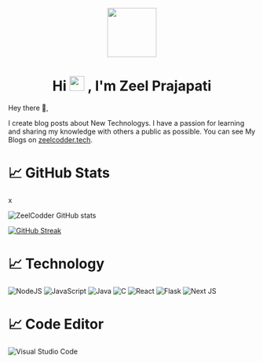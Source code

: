 
<p align="center">
<a href="https://zeelcodder.tech">
  <img src="https://zeelcodder.tech/images/home/zeel.jpeg" width="100px">
  </a>
</p>

<h1 align="center">Hi <img src="https://raw.githubusercontent.com/MartinHeinz/MartinHeinz/master/wave.gif" width="30px"> , I'm Zeel Prajapati</h1>


Hey there 👋,

I create blog posts about New Technologys.  I have a passion for learning and sharing my knowledge with others a public as possible.  You can see My Blogs on [zeelcodder.tech](https://zeelcodder.tech). 

# &#x1f4c8; GitHub Stats

<p>
x

![ZeelCodder GitHub stats](https://github-readme-stats.vercel.app/api?username=zeel-codder&show_icons=true&theme=radical)

[![GitHub Streak](https://github-readme-streak-stats.herokuapp.com/?user=zeel-codder)](https://git.io/streak-stats)
  </p>

# &#x1f4c8; Technology
<img alt="NodeJS" src="https://img.shields.io/badge/node.js-%2343853D.svg?style=for-the-badge&logo=node-dot-js&logoColor=white"/>
 <img alt="JavaScript" src="https://img.shields.io/badge/javascript-%23323330.svg?style=for-the-badge&logo=javascript&logoColor=%23F7DF1E"/>
 <img alt="Java" src="https://img.shields.io/badge/java-%23ED8B00.svg?style=for-the-badge&logo=java&logoColor=white"/>
 <img alt="C" src="https://img.shields.io/badge/c-%2300599C.svg?style=for-the-badge&logo=c&logoColor=white"/>
 <img alt="React" src="https://img.shields.io/badge/react-%2320232a.svg?style=for-the-badge&logo=react&logoColor=%2361DAFB"/>
 <img alt="Flask" src="https://img.shields.io/badge/flask-%23000.svg?style=for-the-badge&logo=flask&logoColor=white"/>
 <img alt="Next JS" src="https://img.shields.io/badge/nextjs-%23000000.svg?style=for-the-badge&logo=next.js&logoColor=white"/>
 
 
 # &#x1f4c8; Code Editor
 <img alt="Visual Studio Code" src="https://img.shields.io/badge/VisualStudioCode-0078d7.svg?style=for-the-badge&logo=visual-studio-code&logoColor=white"/>
 

 
